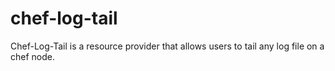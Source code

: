 chef-log-tail
=============
Chef-Log-Tail is a resource provider that allows users to tail any log file on a chef node.
